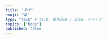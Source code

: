 ```yaml
---
title: "ほげ"
emoji: "😸"
type: "tech" # tech: 技術記事 / idea: アイデア
topics: ["hoge"]
published: false
---
```

